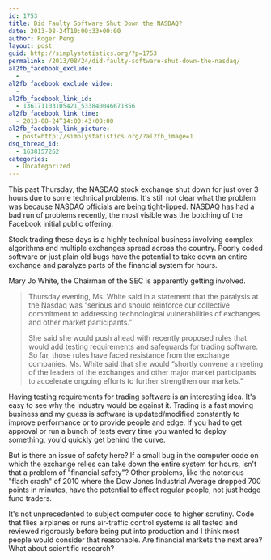 ```yaml
---
id: 1753
title: Did Faulty Software Shut Down the NASDAQ?
date: 2013-08-24T10:00:33+00:00
author: Roger Peng
layout: post
guid: http://simplystatistics.org/?p=1753
permalink: /2013/08/24/did-faulty-software-shut-down-the-nasdaq/
al2fb_facebook_exclude:
  - 
al2fb_facebook_exclude_video:
  - 
al2fb_facebook_link_id:
  - 136171103105421_533840046671856
al2fb_facebook_link_time:
  - 2013-08-24T14:00:43+00:00
al2fb_facebook_link_picture:
  - post=http://simplystatistics.org/?al2fb_image=1
dsq_thread_id:
  - 1638157262
categories:
  - Uncategorized
---
```

This past Thursday, the NASDAQ stock exchange shut down for just over 3 hours due to some technical problems. It's still not clear what the problem was because NASDAQ officials are being tight-lipped. NASDAQ has had a bad run of problems recently, the most visible was the botching of the Facebook initial public offering.

Stock trading these days is a highly technical business involving complex algorithms and multiple exchanges spread across the country. Poorly coded software or just plain old bugs have the potential to take down an entire exchange and paralyze parts of the financial system for hours.

Mary Jo White, the Chairman of the SEC is apparently getting involved.

> Thursday evening, Ms. White said in a statement that the paralysis at the Nasdaq was “serious and should reinforce our collective commitment to addressing technological vulnerabilities of exchanges and other market participants.”
> 
> She said she would push ahead with recently proposed rules that would add testing requirements and safeguards for trading software. So far, those rules have faced resistance from the exchange companies. Ms. White said that she would “shortly convene a meeting of the leaders of the exchanges and other major market participants to accelerate ongoing efforts to further strengthen our markets.”

Having testing requirements for trading software is an interesting idea. It's easy to see why the industry would be against it. Trading is a fast moving business and my guess is software is updated/modified constantly to improve performance or to provide people and edge. If you had to get approval or run a bunch of tests every time you wanted to deploy something, you'd quickly get behind the curve.

But is there an issue of safety here? If a small bug in the computer code on which the exchange relies can take down the entire system for hours, isn't that a problem of "financial safety"? Other problems, like the notorious "flash crash" of 2010 where the Dow Jones Industrial Average dropped 700 points in minutes, have the potential to affect regular people, not just hedge fund traders.

It's not unprecedented to subject computer code to higher scrutiny. Code that flies airplanes or runs air-traffic control systems is all tested and reviewed rigorously before being put into production and I think most people would consider that reasonable. Are financial markets the next area? What about scientific research?